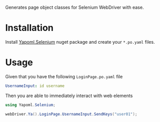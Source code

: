 Generates page object classes for Selenium WebDriver with ease.

# Installation
Install [Yapoml.Selenium](https://www.nuget.org/packages/Yapoml.Selenium) nuget package and create your `*.po.yaml` files.

# Usage
Given that you have the following `LoginPage.po.yaml` file

```yaml
UsernameInput: id username
```

Then you are able to immediately interact with web elements

```csharp
using Yapoml.Selenium;

webDriver.Ya().LoginPage.UsernameInput.SendKeys("user01");
```
